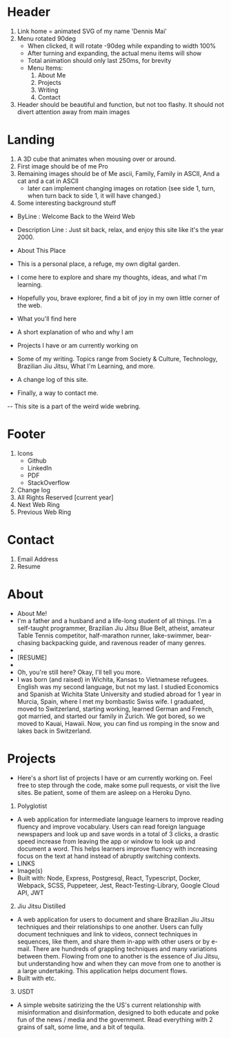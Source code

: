 # Header

1. Link home = animated SVG of my name 'Dennis Mai'
2. Menu rotated 90deg
    - When clicked, it will rotate -90deg while expanding to width 100%
    - After turning and expanding, the actual menu items will show
    - Total animation should only last 250ms, for brevity
    - Menu Items:
        1. About Me
        2. Projects
        3. Writing
        4. Contact
3. Header should be beautiful and function, but not too flashy. It should not divert attention away from main images

# Landing

1. A 3D cube that animates when mousing over or around.
2. First image should be of me Pro
3. Remaining images should be of Me ascii, Family, Family in ASCII, And a cat and a cat in ASCII
    - later can implement changing images on rotation (see side 1, turn, when turn back to side 1, it will have changed.)
4. Some interesting background stuff
- ByLine : Welcome Back to the Weird Web
- Description Line : Just sit back, relax, and enjoy this site like it's the year 2000.

- About This Place
- This is a personal place, a refuge, my own digital garden. 
- I come here to explore and share my thoughts, ideas, and what I'm learning.
- Hopefully you, brave explorer, find a bit of joy in my own little corner of the web.

- What you'll find here
- A short explanation of who and why I am
- Projects I have or am currently working on
- Some of my writing. Topics range from Society & Culture, Technology, Brazilian Jiu Jitsu, What I'm Learning, and more.
- A change log of this site.

- Finally, a way to contact me.

-- This site is a part of the weird wide webring.

# Footer

1. Icons
    - Github
    - LinkedIn
    - PDF
    - StackOverflow
2. Change log
3. All Rights Reserved [current year]
4. Next Web Ring
5. Previous Web Ring

# Contact

1. Email Address
2. Resume

# About

- About Me!
- I'm a father and a husband and a life-long student of all things. I'm a self-taught programmer, Brazilian Jiu Jitsu Blue Belt, atheist, amateur Table Tennis competitor, half-marathon runner, lake-swimmer, bear-chasing backpacking guide, and ravenous reader of many genres.
- 
- [RESUME]
-
- Oh, you're still here? Okay, I'll tell you more.
- I was born (and raised) in Wichita, Kansas to Vietnamese refugees. English was my second language, but not my last. I studied Economics and Spanish at Wichita State University and studied abroad for 1 year in Murcia, Spain, where I met my bombastic Swiss wife. I graduated, moved to Switzerland, starting working, learned German and French, got married, and started our family in Zurich. We got bored, so we moved to Kauai, Hawaii. Now, you can find us romping in the snow  and lakes back in Switzerland.

# Projects

- Here's a short list of projects I have or am currently working on. Feel free to step through the code, make some  pull requests, or visit the live sites. Be patient, some of them are asleep on a Heroku Dyno.

1. Polyglotist
- A web application for intermediate language learners to improve reading fluency and improve vocabulary. Users can read foreign language newspapers and look up and save words in a total of 3 clicks, a drastic speed increase from leaving the app or window to look up and document a word. This helps learners improve fluency with increasing focus on the text at hand instead of abruptly switching contexts.
- LINKS
- Image(s)
- Built with: Node, Express, Postgresql, React, Typescript, Docker, Webpack, SCSS, Puppeteer, Jest, React-Testing-Library, Google Cloud API, JWT

2. Jiu Jitsu Distilled
- A web application for users to document and share Brazilian Jiu Jitsu techniques and their relationships to one another. Users can fully document techniques and link to videos, connect techniques in sequences, like them, and share them in-app with other users or by e-mail. There are hundreds of grappling techniques and many variations between them. Flowing from one to another is the essence of Jiu Jitsu, but understanding how and when they can move from one to another is a large undertaking. This application helps document flows.
- Built with etc.

3. USDT
- A simple website satirizing the the US's current relationship with misinformation and disinformation, designed to both educate and poke fun of the news / media and the government. Read everything with 2 grains of salt, some lime, and a bit of tequila.